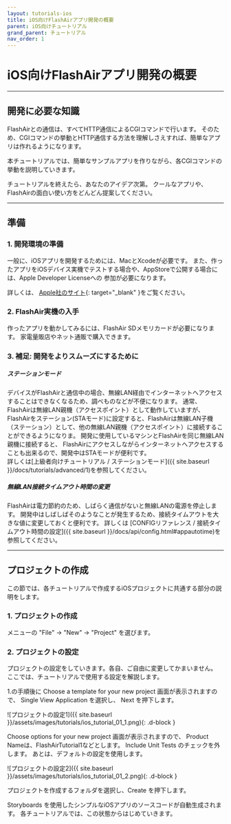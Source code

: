 ```yaml
---
layout: tutorials-ios
title: iOS向けFlashAirアプリ開発の概要
parent: iOS向けチュートリアル
grand_parent: チュートリアル
nav_order: 1
---
```


# iOS向けFlashAirアプリ開発の概要

---
## 開発に必要な知識

FlashAirとの通信は、すべてHTTP通信によるCGIコマンドで行います。 
そのため、CGIコマンドの挙動とHTTP通信する方法を理解しさえすれば、簡単なアプリは作れるようになります。

本チュートリアルでは、簡単なサンプルアプリを作りながら、各CGIコマンドの挙動を説明していきます。

チュートリアルを終えたら、あなたのアイデア次第。 
クールなアプリや、FlashAirの面白い使い方をどんどん提案してください。

---
## 準備

### 1. 開発環境の準備

一般に、iOSアプリを開発するためには、MacとXcodeが必要です。 
また、作ったアプリをiOSデバイス実機でテストする場合や、AppStoreで公開する場合には、Apple Developer Licenseへの 参加が必要になります。

詳しくは、 [Apple社のサイト](https://developer.apple.com/jp/){: target="_blank" }をご覧ください。

### 2. FlashAir実機の入手

作ったアプリを動かしてみるには、FlashAir SDメモリカードが必要になります。 
家電量販店やネット通販で購入できます。

### 3. 補足: 開発をよりスムーズにするために
##### ステーションモード

デバイスがFlashAirと通信中の場合、無線LAN経由でインターネットへアクセスすることはできなくなるため、調べものなどが不便になります。
通常、FlashAirは無線LAN親機（アクセスポイント）として動作していますが、
FlashAirをステーション(STAモード)に設定すると、FlashAirは無線LAN子機（ステーション）として、他の無線LAN親機（アクセスポイント）に接続することができるようになりま。
開発に使用しているマシンとFlashAirを同じ無線LAN親機に接続すると、
FlashAirにアクセスしながらインターネットへアクセスすることも出来るので、開発中はSTAモードが便利です。
<br>詳しくは[上級者向けチュートリアル / ステーションモード]({{ site.baseurl }}/docs/tutorials/advanced/1)を参照してください。

##### 無線LAN接続タイムアウト時間の変更

FlashAirは電力節約のため、しばらく通信がないと無線LANの電源を停止します。 開発中はしばしばそのようなことが発生するため、接続タイムアウトを大きな値に変更しておくと便利です。 
詳しくは [CONFIGリファレンス / 接続タイムアウト時間の設定]({{ site.baseurl }}/docs/api/config.html#appautotime)を参照してください。

---
## プロジェクトの作成

この節では、各チュートリアルで作成するiOSプロジェクトに共通する部分の説明をします。

### 1. プロジェクトの作成

メニューの "File" → "New" → "Project" を選びます。

### 2. プロジェクトの設定

プロジェクトの設定をしていきます。各自、ご自由に変更してかまいません。 
ここでは、チュートリアルで使用する設定を解説します。

1.の手順後に Choose a template for your new project 画面が表示されますので、 Single View Application を選択し、 Next を押下します。

![プロジェクトの設定1]({{ site.baseurl }}/assets/images/tutorials/ios_tutorial_01_1.png){: .d-block }

Choose options for your new project 画面が表示されますので、 Product Nameは、FlashAirTutorial1などとします。 
Include Unit Tests のチェックを外します。 
あとは、デフォルトの設定を使用します。

![プロジェクトの設定2]({{ site.baseurl }}/assets/images/tutorials/ios_tutorial_01_2.png){: .d-block }

プロジェクトを作成するフォルダを選択し、Create を押下します。

Storyboards を使用したシンプルなiOSアプリのソースコードが自動生成されます。 
各チュートリアルでは、この状態からはじめていきます。
